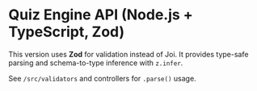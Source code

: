 # Quiz Engine API (Node.js + TypeScript, Zod)

This version uses **Zod** for validation instead of Joi. It provides type-safe parsing and schema-to-type inference with `z.infer`.

See `/src/validators` and controllers for `.parse()` usage.
